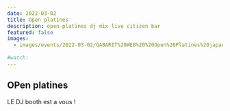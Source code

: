 ```yaml
---
date: 2022-03-02
title: Open platines 
description: open platines dj mix live citizen bar 
featured: false
images: 
  - images/events/2022-03-02/GABARIT%20WEB%20%20Open%20Platines%20japan%20.jpg
 
#watch:
---
```


## OPen platines

LE DJ booth est a vous !
